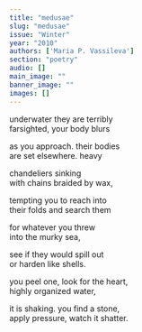 ```yaml
---
title: "medusae"
slug: "medusae"
issue: "Winter"
year: "2010"
authors: ['Maria P. Vassileva']
section: "poetry"
audio: []
main_image: ""
banner_image: ""
images: []
---
```

underwater they are terribly  
farsighted, your body blurs  
  


 as you approach. their bodies  
are set elsewhere. heavy  
  


 chandeliers sinking  
with chains braided by wax,  
  


 tempting you to reach into  
their folds and search them  
  


 for whatever you threw  
into the murky sea,  
  


 see if they would spill out  
or harden like shells.  
  


 you peel one, look for the heart,  
highly organized water,   
  


 it is shaking. you find a stone,   
apply pressure, watch it shatter.

